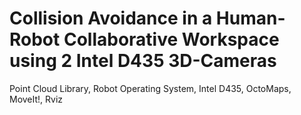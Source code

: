 # Collision Avoidance in a Human-Robot Collaborative Workspace using 2 Intel D435 3D-Cameras
Point Cloud Library, Robot Operating System, Intel D435, OctoMaps, MoveIt!, Rviz